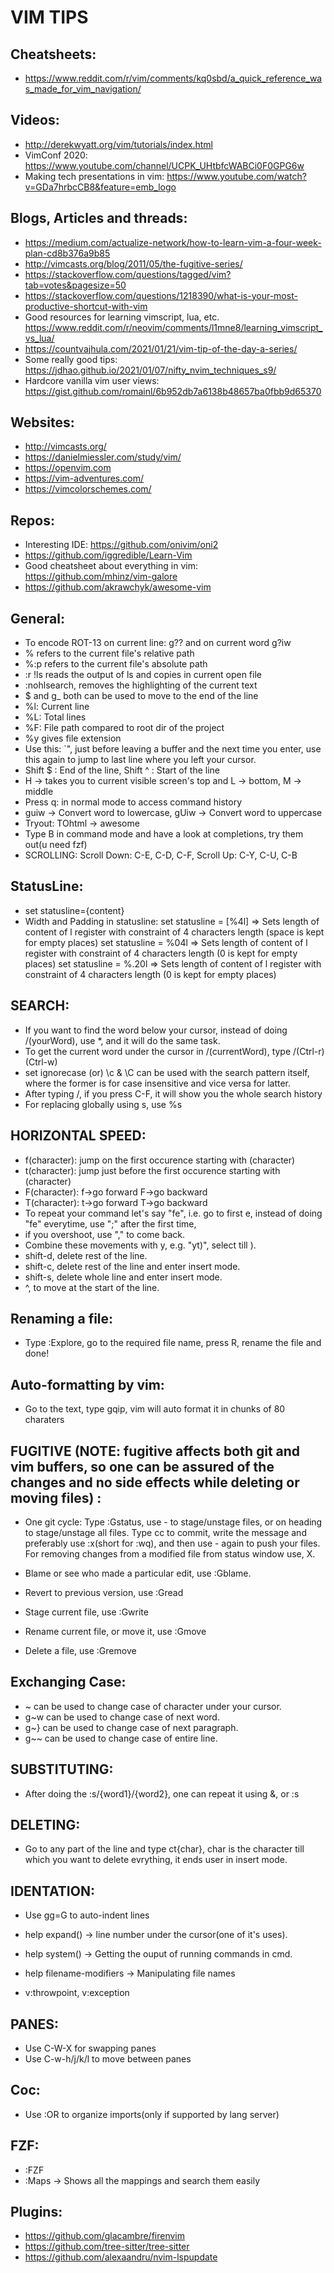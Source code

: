 # VIM TIPS

## Cheatsheets:
 * https://www.reddit.com/r/vim/comments/kq0sbd/a_quick_reference_was_made_for_vim_navigation/

## Videos:
 * http://derekwyatt.org/vim/tutorials/index.html
 * VimConf 2020: https://www.youtube.com/channel/UCPK_UHtbfcWABCi0F0GPG6w
 * Making tech presentations in vim: https://www.youtube.com/watch?v=GDa7hrbcCB8&feature=emb_logo

## Blogs, Articles and threads:
 * https://medium.com/actualize-network/how-to-learn-vim-a-four-week-plan-cd8b376a9b85
 * http://vimcasts.org/blog/2011/05/the-fugitive-series/
 * https://stackoverflow.com/questions/tagged/vim?tab=votes&pagesize=50
 * https://stackoverflow.com/questions/1218390/what-is-your-most-productive-shortcut-with-vim
 * Good resources for learning vimscript, lua, etc. https://www.reddit.com/r/neovim/comments/l1mne8/learning_vimscript_vs_lua/
 * https://countvajhula.com/2021/01/21/vim-tip-of-the-day-a-series/
 * Some really good tips: https://jdhao.github.io/2021/01/07/nifty_nvim_techniques_s9/
 * Hardcore vanilla vim user views: https://gist.github.com/romainl/6b952db7a6138b48657ba0fbb9d65370

## Websites:
 * http://vimcasts.org/
 * https://danielmiessler.com/study/vim/
 * https://openvim.com
 * https://vim-adventures.com/
 * https://vimcolorschemes.com/

## Repos:
 * Interesting IDE: https://github.com/onivim/oni2
 * https://github.com/iggredible/Learn-Vim
 * Good cheatsheet about everything in vim: https://github.com/mhinz/vim-galore
 * https://github.com/akrawchyk/awesome-vim

## General:
 * To encode ROT-13 on current line: g?? and on current word g?iw
 * % refers to the current file's relative path
 * %:p refers to the current file's absolute path
 * :r !ls reads the output of ls and copies in current open file
 * :nohlsearch, removes the highlighting of the current text
 * $ and g_ both can be used to move to the end of the line
 * %l: Current line
 * %L: Total lines
 * %F: File path compared to root dir of the project
 * %y gives file extension
 * Use this: `", just before leaving a buffer and the next time you enter, use this again to jump to last line where you left your cursor.
 * Shift $ : End of the line, Shift ^ : Start of the line
 * H -> takes you to current visible screen's top and L -> bottom, M -> middle
 * Press q: in normal mode to access command history
 * guiw -> Convert word to lowercase, gUiw -> Convert word to uppercase
 * Tryout: TOhtml -> awesome
 * Type B in command mode and have a look at completions, try them out(u need fzf)
 * SCROLLING: Scroll Down: C-E, C-D, C-F, Scroll Up: C-Y, C-U, C-B

## StatusLine:
 * set statusline={content}
 * Width and Padding in statusline:
	set statusline = [%4l] => Sets length of content of l register with constraint of 4 characters length (space is kept for empty places)
	set statusline = %04l => Sets length of content of l register with constraint of 4 characters length (0 is kept for empty places)
	set statusline = %.20l => Sets length of content of l register with constraint of 4 characters length (0 is kept for empty places)


## SEARCH:
 * If you want to find the word below your cursor, instead of doing /(yourWord), use *, and it will do the same task.
 * To get the current word under the cursor in /(currentWord), type /(Ctrl-r)(Ctrl-w)
 * set ignorecase (or) \c & \C can be used with the search pattern itself, where the former is for case insensitive and vice versa for latter.
 * After typing /, if you press C-F, it will show you the whole search history
 * For replacing globally using s, use %s

## HORIZONTAL SPEED:
 * f(character): jump on the first occurence starting with (character)
 * t(character): jump just before the first occurence starting with (character)
 * F(character): f->go forward F->go backward
 * T(character): t->go forward T->go backward
 * To repeat your command let's say "fe", i.e. go to first e, instead of doing "fe" everytime, use ";" after the first time,
 * if you overshoot, use "," to come back.
 * Combine these movements with y, e.g. "yt)", select till ).
 * shift-d, delete rest of the line.
 * shift-c, delete rest of the line and enter insert mode.
 * shift-s, delete whole line and enter insert mode.
 * ^, to move at the start of the line.

## Renaming a file:
 * Type :Explore, go to the required file name, press R, rename the file and done!

## Auto-formatting by vim:
 * Go to the text, type gqip, vim will auto format it in chunks of 80 charaters

## FUGITIVE (NOTE: fugitive affects both git and vim buffers, so one can be assured of the changes and no side effects while deleting or moving files) :
 * One git cycle: Type :Gstatus, use - to stage/unstage files, or on heading to stage/unstage all files. Type cc to commit, write the message and preferably use :x(short for :wq), and then use - again to push your files. For removing changes from a modified file from status window use, X.

 * Blame or see who made a particular edit, use :Gblame.

 * Revert to previous version, use :Gread

 * Stage current file, use :Gwrite

 * Rename current file, or move it, use :Gmove

 * Delete a file, use :Gremove

## Exchanging Case:

 * ~ can be used to change case of character under your cursor.
 * g~w can be used to change case of next word.
 * g~} can be used to change case of next paragraph.
 * g~~ can be used to change case of entire line.

## SUBSTITUTING:

 * After doing the :s/{word1}/{word2}, one can repeat it using &, or :s

## DELETING:
 * Go to any part of the line and type ct{char}, char is the character till which you want to delete evrything, it ends user in insert mode.

## IDENTATION:
 * Use gg=G to auto-indent lines

 * help expand() -> line number under the cursor(one of it's uses).
 * help system() -> Getting the ouput of running commands in cmd.
 * help filename-modifiers -> Manipulating file names
 * v:throwpoint, v:exception

## PANES:
 * Use C-W-X for swapping panes
 * Use C-w-h/j/k/l to move between panes

## Coc:
 * Use :OR to organize imports(only if supported by lang server)

## FZF:
 * :FZF
 * :Maps -> Shows all the mappings and search them easily

## Plugins:
 * https://github.com/glacambre/firenvim
 * https://github.com/tree-sitter/tree-sitter
 * https://github.com/alexaandru/nvim-lspupdate
